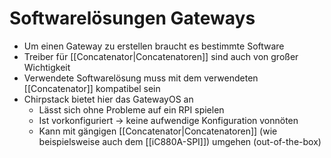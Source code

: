 # Softwarelösungen Gateways
- Um einen Gateway zu erstellen braucht es bestimmte Software
- Treiber für [[Concatenator|Concatenatoren]] sind auch von großer Wichtigkeit
- Verwendete Softwarelösung muss mit dem verwendeten [[Concatenator]] kompatibel sein
- Chirpstack bietet hier das GatewayOS an
	- Lässt sich ohne Probleme auf ein RPI spielen
	- Ist vorkonfiguriert -> keine aufwendige Konfiguration vonnöten
	- Kann mit gängigen [[Concatenator|Concatenatoren]] (wie beispielsweise auch dem [[iC880A-SPI]]) umgehen (out-of-the-box)